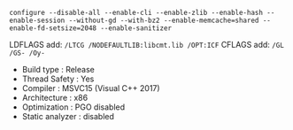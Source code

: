```
configure --disable-all --enable-cli --enable-zlib --enable-hash --enable-session --without-gd --with-bz2 --enable-memcache=shared --enable-fd-setsize=2048 --enable-sanitizer
```

LDFLAGS add: ```/LTCG /NODEFAULTLIB:libcmt.lib /OPT:ICF```
CFLAGS add: ```/GL /GS- /Oy-```

 - Build type       : Release
 - Thread Safety    : Yes
 - Compiler         : MSVC15 (Visual C++ 2017)
 - Architecture     : x86
 - Optimization     : PGO disabled
 - Static analyzer  : disabled